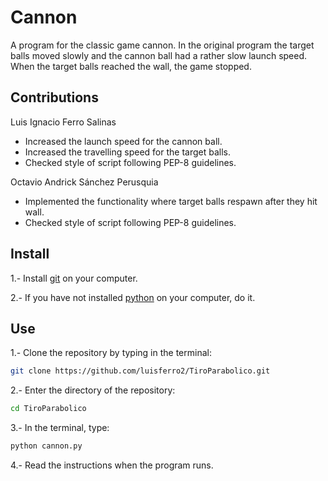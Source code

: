 # Cannon
A program for the classic game cannon. In the original program the target balls moved slowly and the cannon ball had a rather slow launch speed. When the target balls reached the wall, the game stopped.

## Contributions 
Luis Ignacio Ferro Salinas 
* Increased the launch speed for the cannon ball.
* Increased the travelling speed for the target balls.
* Checked style of script following PEP-8 guidelines.

Octavio Andrick Sánchez Perusquia
* Implemented the functionality where target balls respawn after they hit wall.
* Checked style of script following PEP-8 guidelines.


## Install
1.- Install [git] on your computer.

2.- If you have not installed [python] on your computer, do it.

## Use
1.- Clone the repository by typing in the terminal:
```sh
git clone https://github.com/luisferro2/TiroParabolico.git
```

2.- Enter the directory of the repository:
```sh
cd TiroParabolico
```

3.- In the terminal, type:
```sh
python cannon.py
```

4.- Read the instructions when the program runs.


[git]: <https://git-scm.com/book/en/v2/Getting-Started-Installing-Git>
[python]: <https://www.python.org/downloads/>
